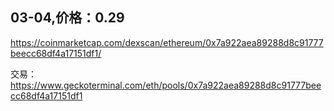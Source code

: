 ## 03-04,价格：0.29
https://coinmarketcap.com/dexscan/ethereum/0x7a922aea89288d8c91777beecc68df4a17151df1/

交易：
https://www.geckoterminal.com/eth/pools/0x7a922aea89288d8c91777beecc68df4a17151df1
